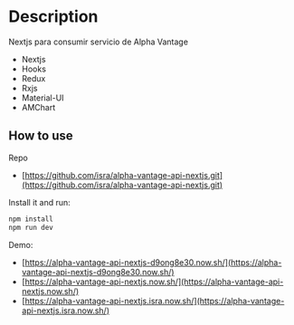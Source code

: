 # Description

Nextjs para consumir servicio de Alpha Vantage

- Nextjs
- Hooks
- Redux
- Rxjs
- Material-UI
- AMChart

## How to use

Repo

- [https://github.com/isra/alpha-vantage-api-nextjs.git](https://github.com/isra/alpha-vantage-api-nextjs.git)

Install it and run:

```sh
npm install
npm run dev
```

Demo:

- [https://alpha-vantage-api-nextjs-d9ong8e30.now.sh/](https://alpha-vantage-api-nextjs-d9ong8e30.now.sh/)
- [https://alpha-vantage-api-nextjs.now.sh/](https://alpha-vantage-api-nextjs.now.sh/)
- [https://alpha-vantage-api-nextjs.isra.now.sh/](https://alpha-vantage-api-nextjs.isra.now.sh/)
